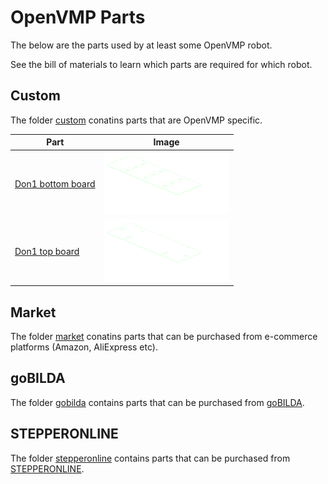 # OpenVMP Parts

The below are the parts used by at least some OpenVMP robot.

See the bill of materials to learn which parts are required for which robot.

## Custom

The folder [custom](./custom/) conatins parts that are OpenVMP specific.

| Part                                             | Image                                                                                                                                                |
| ------------------------------------------------ | ---------------------------------------------------------------------------------------------------------------------------------------------------- |
| [Don1 bottom board](./custom/don1_board_bottom/) | <img alt="Don1 bottom board" style="background-color: black;" src="../generated_files/parts/custom/don1_board_bottom.svg" width="200" height="100"/> |
| [Don1 top board](./custom/don1_board_top/)       | <img alt="Don1 top board" style="background-color: black;" src="../generated_files/parts/custom/don1_board_top.svg" width="200" height="100"/>       |

## Market

The folder [market](./market/) conatins parts that can be purchased from
e-commerce platforms (Amazon, AliExpress etc).

## goBILDA

The folder [gobilda](./gobilda/) contains parts that can be purchased from
[goBILDA](https://gobilda.com/).

## STEPPERONLINE

The folder [stepperonline](./stepperonline/) contains parts that can be purchased from
[STEPPERONLINE](https://stepperonline.com/).

